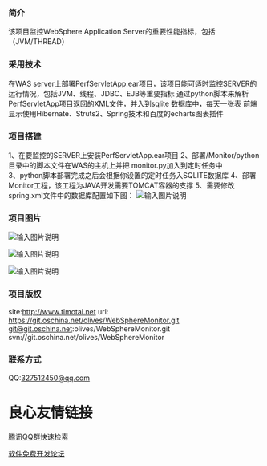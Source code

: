 ### 简介
该项目监控WebSphere Application Server的重要性能指标，包括（JVM/THREAD）

### 采用技术
在WAS server上部署PerfServletApp.ear项目，该项目能可适时监控SERVER的运行情况，包括JVM、线程、JDBC、EJB等重要指标
通过python脚本来解析PerfServletApp项目返回的XML文件，并入到sqlite 数据库中，每天一张表
前端显示使用Hibernate、Struts2、Spring技术和百度的echarts图表插件

### 项目搭建
1、在要监控的SERVER上安装PerfServletApp.ear项目 
2、部署/Monitor/python目录中的脚本文件在WAS的主机上并把 monitor.py加入到定时任务中   
3、python脚本部署完成之后会根据你设置的定时任务入SQLITE数据库 
4、部署Monitor工程，该工程为JAVA开发需要TOMCAT容器的支撑 
5、需要修改spring.xml文件中的数据库配置如下图： 
![输入图片说明](http://git.oschina.net/uploads/images/2016/0122/105629_154c8fb6_356887.png "在这里输入图片标题")


### 项目图片
![输入图片说明](http://git.oschina.net/uploads/images/2016/0121/180258_baa865fa_356887.png "在这里输入图片标题")

![输入图片说明](http://git.oschina.net/uploads/images/2016/0121/180314_a7c2b8a0_356887.png "在这里输入图片标题")

![输入图片说明](http://git.oschina.net/uploads/images/2016/0121/180329_09b544b4_356887.png "在这里输入图片标题")

### 项目版权
site:http://www.timotai.net 
url: 
    https://git.oschina.net/olives/WebSphereMonitor.git  
    git@git.oschina.net:olives/WebSphereMonitor.git  
    svn://git.oschina.net/olives/WebSphereMonitor  

### 联系方式
QQ:327512450@qq.com

 # 良心友情链接

[腾讯QQ群快速检索](http://u.720life.cn/s/8cf73f7c)

[软件免费开发论坛](http://u.720life.cn/s/bbb01dc0)